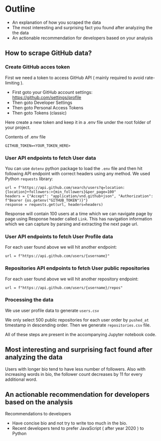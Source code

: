 # Outline

* An explanation of how you scraped the data
* The most interesting and surprising fact you found after analyzing the the data
* An actionable recommendation for developers based on your analysis


## How to scrape GitHub data?

### Create GitHub acces token

First we need a token to access GitHub API ( mainly required to avoid rate-limiting ).

 * First goto your GitHub account settings: https://github.com/settings/profile
 * Then goto Developer Settings
 * Then goto Personal Access Tokens
 * Then goto Tokens (classic)

Here create a new token and keep it in a .env file under the root folder of your project.

Contents of .env file

```
GITHUB_TOKEN=<YOUR_TOKEN_HERE>
```

### User API endpoints to fetch User data

You can use `dotenv` python package to load the `.env` file and then hit following API endpoint with correct headers using any method. We used Python `requests` library:

```
url = f"https://api.github.com/search/users?q=location:{location}+followers:>{min_followers}&per_page=100"
headers = {"Accept": "application/vnd.github+json", "Authorization": f"Bearer {os.getenv("GITHUB_TOKEN")}"}
response = requests.get(url, headers=headers)
```

Response will contain 100 users at a time which we can navigate page by page using Response header called `Link`. This has navigation information which we can capture by parsing and extracting the next page url.

### User API endpoints to fetch User Profile data

For each user found above we will hit another endpoint: 
```
url = f"https://api.github.com/users/{username}"
```

### Repositories API endpoints to fetch User public repositories

For each user found above we will hit another repository endpoint: 

```
url = f"https://api.github.com/users/{username}/repos"
```

### Processing the data

We use user profile data to generate `users.csv`

We only select 500 public repositories for each user order by `pushed_at` timestamp in descending order.
Then we generate `repositories.csv` file.
 

All of these steps are present in the accompanying Jupyter notebook code.

## Most interesting and surprising fact found after analyzing the data

Users with longer bio tend to have less number of followers. Also with increasing words in bio, the follower count decreases by 11 for every additional word.

## An actionable recommendation for developers based on the analysis

Recommendations to developers

 * Have concise bio and not try to write too much in the bio.
 * Recent developers tend to prefer JavaScript ( after year 2020 ) to Python
 
